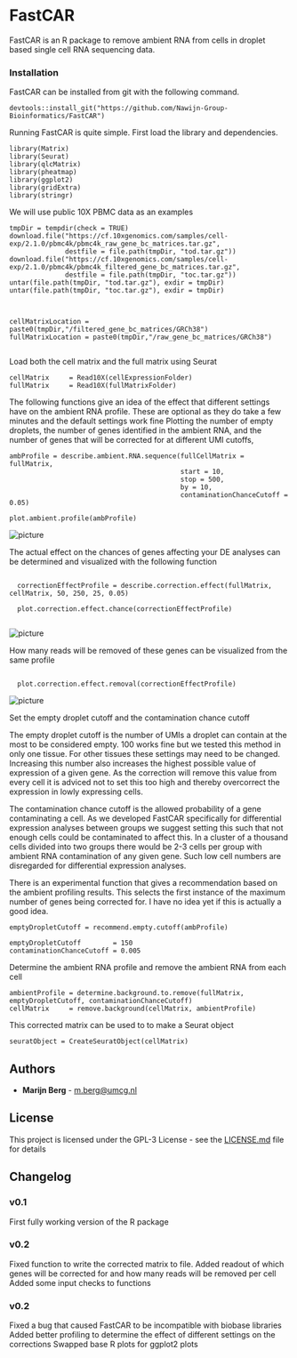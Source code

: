 # FastCAR

FastCAR is an R package to remove ambient RNA from cells in droplet based single cell RNA sequencing data.


### Installation

FastCAR can be installed from git with the following command.

```
devtools::install_git("https://github.com/Nawijn-Group-Bioinformatics/FastCAR")
```

Running FastCAR is quite simple.
First load the library and dependencies.

```
library(Matrix)
library(Seurat)
library(qlcMatrix)
library(pheatmap)
library(ggplot2)
library(gridExtra)
library(stringr)
```

We will use public 10X PBMC data as an examples

```
tmpDir = tempdir(check = TRUE)
download.file("https://cf.10xgenomics.com/samples/cell-exp/2.1.0/pbmc4k/pbmc4k_raw_gene_bc_matrices.tar.gz", 
              destfile = file.path(tmpDir, "tod.tar.gz"))
download.file("https://cf.10xgenomics.com/samples/cell-exp/2.1.0/pbmc4k/pbmc4k_filtered_gene_bc_matrices.tar.gz", 
              destfile = file.path(tmpDir, "toc.tar.gz"))
untar(file.path(tmpDir, "tod.tar.gz"), exdir = tmpDir)
untar(file.path(tmpDir, "toc.tar.gz"), exdir = tmpDir)



cellMatrixLocation = paste0(tmpDir,"/filtered_gene_bc_matrices/GRCh38")
fullMatrixLocation = paste0(tmpDir,"/raw_gene_bc_matrices/GRCh38")


```

Load both the cell matrix and the full matrix using Seurat 

```
cellMatrix     = Read10X(cellExpressionFolder)
fullMatrix     = Read10X(fullMatrixFolder)
```
The following functions give an idea of the effect that different settings have on the ambient RNA profile. 
These are optional as they do take a few minutes and the default settings work fine
Plotting the number of empty droplets, the number of genes identified in the ambient RNA, and the number of genes that will be corrected for at different UMI cutoffs,

```
ambProfile = describe.ambient.RNA.sequence(fullCellMatrix = fullMatrix, 
                                           start = 10, 
                                           stop = 500, 
                                           by = 10, 
                                           contaminationChanceCutoff = 0.05)
                                           
plot.ambient.profile(ambProfile)
``` 
![picture](Images/example_profile_2.png)


The actual effect on the chances of genes affecting your DE analyses can be determined and visualized with the following function

``` 
  
  correctionEffectProfile = describe.correction.effect(fullMatrix, cellMatrix, 50, 250, 25, 0.05)
  
  plot.correction.effect.chance(correctionEffectProfile)
  
```

![picture](Images/DE_chance.png)




How many reads will be removed of these genes can be visualized from the same profile
```

  plot.correction.effect.removal(correctionEffectProfile)

``` 

![picture](Images/Counts_removed.png)


Set the empty droplet cutoff and the contamination chance cutoff

The empty droplet cutoff is the number of UMIs a droplet can contain at the most to be considered empty.
100 works fine but we tested this method in only one tissue. For other tissues these settings may need to be changed.
Increasing this number also increases the highest possible value of expression of a given gene.
As the correction will remove this value from every cell it is adviced not to set this too high and thereby overcorrect the expression in lowly expressing cells.

The contamination chance cutoff is the allowed probability of a gene contaminating a cell. 
As we developed FastCAR specifically for differential expression analyses between groups we suggest setting this such that not enough cells could be contaminated to affect this.
In a cluster of a thousand cells divided into two groups there would be 2-3 cells per group with ambient RNA contamination of any given gene.
Such low cell numbers are disregarded for differential expression analyses.

There is an experimental function that gives a recommendation based on the ambient profiling results.
This selects the first instance of the maximum number of genes being corrected for.
I have no idea yet if this is actually a good idea.

```
emptyDropletCutoff = recommend.empty.cutoff(ambProfile)
```


```
emptyDropletCutoff        = 150 
contaminationChanceCutoff = 0.005
```

Determine the ambient RNA profile and remove the ambient RNA from each cell
```
ambientProfile = determine.background.to.remove(fullMatrix, emptyDropletCutoff, contaminationChanceCutoff)
cellMatrix     = remove.background(cellMatrix, ambientProfile)
```

This corrected matrix can be used to to make a Seurat object

```
seuratObject = CreateSeuratObject(cellMatrix) 
```


## Authors

* **Marijn Berg** - m.berg@umcg.nl

## License

This project is licensed under the GPL-3 License - see the [LICENSE.md](LICENSE.md) file for details

## Changelog

### v0.1
First fully working version of the R package

### v0.2
Fixed function to write the corrected matrix to file.
Added readout of which genes will be corrected for and how many reads will be removed per cell
Added some input checks to functions

### v0.2
Fixed a bug that caused FastCAR to be incompatible with biobase libraries
Added better profiling to determine the effect of different settings on the corrections
Swapped base R plots for ggplot2 plots



